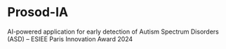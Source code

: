 # Prosod-IA
AI-powered application for early detection of Autism Spectrum Disorders (ASD) – ESIEE Paris Innovation Award 2024
